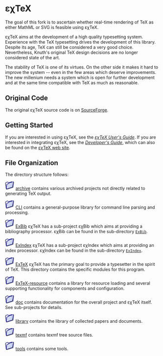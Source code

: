 εχTeX
=================

The goal of this fork is to ascertain whether real-time rendering of
TeX as either MathML or SVG is feasible using εχTeX.

εχTeX aims at the development of a high quality typesetting
system. Experience with the TeX typesetting drives the
development of this library. Despite its age, TeX can still be
considered a very good choice. Nevertheless, Knuth's original
TeX design decisions are no longer considered state of the art.

The stability of TeX is one of its virtues. On the other side it
makes it hard to improve the system -- even in the few areas which
deserve improvements. The new millenium needs a system which is open
for further development and at the same time compatible with TeX as
much as reasonable.

Original Code
-------------------------------

The original εχTeX source code is on
[SourceForge](https://sourceforge.net/projects/extex).

Getting Started
-------------------------------

If you are interested in using εχTeX, see the
[*εχTeX User's Guide*](doc/UsersGuide). If you are interested
in integrating εχTeX, see the [*Developer's Guide*](doc/DevelopersGuide),
which can also be found on the [εχTeX web site](http://www.extex.org).

File Organization
-----------------

The directory structure follows:

![](src/images/folder-blue.png) [archive](archive)
contains various archived projects not directly related to generating
TeX output.

![](src/images/folder-blue.png) [CLI](CLI)
contains a general-purpose library for command line parsing and
processing.

![](src/images/folder-blue.png) [ExBib](ExBib)
εχTeX has a sub-project εχBib which aims at providing a
bibliography processor. εχBib can be found in the sub-directory
[`ExBib`](ExBib).

![](src/images/folder-blue.png) [ExIndex](ExIndex)
εχTeX has a sub-project εχIndex which aims at providing an
index processor. εχIndex can be found in the sub-directory
[`ExIndex`](ExIndex).

![](src/images/folder-blue.png) [ExTeX](ExTeX)
εχTeX has the primary goal to provide a typesetter in the
spirit of TeX. This directory contains the specific modules for
this program.

![](src/images/folder-blue.png) [ExTeX-resource](ExTeX-resource)
contains a library for resource loading and several supporting
functionality for components and configuration.

![](src/images/folder-blue.png) [doc](doc)
contains documentation for the overall project and εχTeX
itself. See sub-projects for details.

![](src/images/folder-blue.png) [library](library)
contains the library of collected papers and documents.

![](src/images/folder-blue.png) [texmf](texmf)
contains texmf tree source files.

![](src/images/folder-blue.png) [tools](tools)
contains some tools.
